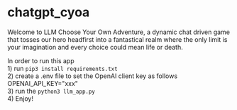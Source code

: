 # chatgpt_cyoa

Welcome to LLM Choose Your Own Adventure, a dynamic chat driven game that tosses our hero headfirst into
a fantastical realm where the only limit is your imagination and every choice could mean life or death.

In order to run this app <br/>
    1) run `pip3 install requirements.txt`<br/>
    2) create a .env file to set the OpenAI client key as follows<br/>
        OPENAI_API_KEY="xxx"<br/>
    3) run the `python3 llm_app.py`<br/>
    4) Enjoy!